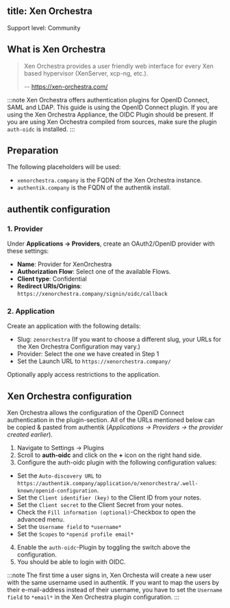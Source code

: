 title: Xen Orchestra
---

<span class="badge badge--secondary">Support level: Community</span>

## What is Xen Orchestra

> Xen Orchestra provides a user friendly web interface for every Xen based hypervisor (XenServer, xcp-ng, etc.).
>
> -- https://xen-orchestra.com/

:::note
Xen Orchestra offers authentication plugins for OpenID Connect, SAML and LDAP. This guide is using the OpenID Connect plugin.
If you are using the Xen Orchestra Appliance, the OIDC Plugin should be present. If you are using Xen Orchestra compiled from sources, make sure the plugin `auth-oidc` is installed.
:::

## Preparation

The following placeholders will be used:

-   `xenorchestra.company` is the FQDN of the Xen Orchestra instance.
-   `authentik.company` is the FQDN of the authentik install.

## authentik configuration

### 1. Provider

Under **Applications -> Providers**, create an OAuth2/OpenID provider with these settings:

-   **Name**: Provider for XenOrchestra
-   **Authorization Flow**: Select one of the available Flows.
-   **Client type**: Confidential
-   **Redirect URIs/Origins**: `https://xenorchestra.company/signin/oidc/callback`

### 2. Application

Create an application with the following details:

-   Slug: `zenorchestra` (If you want to choose a different slug, your URLs for the Xen Orchestra Configuration may vary.)
-   Provider: Select the one we have created in Step 1
-   Set the Launch URL to `https://xenorchestra.company/`

Optionally apply access restrictions to the application.

## Xen Orchestra configuration

Xen Orchestra allows the configuration of the OpenID Connect authentication in the plugin-section.
All of the URLs mentioned below can be copied & pasted from authentik (_Applications -> Providers -> *the provider created earlier*_).

1. Navigate to Settings -> Plugins
2. Scroll to **auth-oidc** and click on the **+** icon on the right hand side.
3. Configure the auth-oidc plugin with the following configuration values:

-   Set the `Auto-discovery URL` to `https://authentik.company/application/o/xenorchestra/.well-known/openid-configuration`.
-   Set the `Client identifier (key)` to the Client ID from your notes.
-   Set the `Client secret` to the Client Secret from your notes.
-   Check the `Fill information (optional)`-Checkbox to open the advanced menu.
-   Set the `Username field` to `*username*`
-   Set the `Scopes` to `*openid profile email*`

4. Enable the `auth-oidc`-Plugin by toggling the switch above the configuration.
5. You should be able to login with OIDC.

:::note
The first time a user signs in, Xen Orchesta will create a new user with the same username used in authentik. If you want to map the users by their e-mail-address instead of their username, you have to set the `Username field` to `*email*` in the Xen Orchestra plugin configuration.
:::
